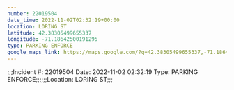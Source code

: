 ```yaml
---
number: 22019504
date_time: 2022-11-02T02:32:19+00:00
location: LORING ST
latitude: 42.38305499655337
longitude: -71.18642500191295
type: PARKING ENFORCE
google_maps_link: https://maps.google.com/?q=42.38305499655337,-71.18642500191295
---
```


;;;Incident #: 22019504  Date: 2022-11-02 02:32:19   Type: PARKING ENFORCE;;;;;;Location: LORING ST;;;
